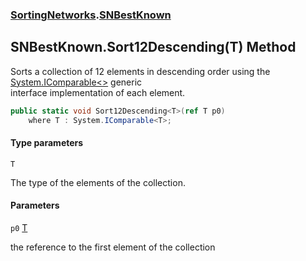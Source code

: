 ### [SortingNetworks](SortingNetworks.md 'SortingNetworks').[SNBestKnown](SortingNetworks.SNBestKnown.md 'SortingNetworks.SNBestKnown')

## SNBestKnown.Sort12Descending<T>(T) Method

Sorts a collection of 12 elements in descending order using the [System.IComparable&lt;&gt;](https://docs.microsoft.com/en-us/dotnet/api/System.IComparable-1 'System.IComparable`1') generic  
interface implementation of each element.

```csharp
public static void Sort12Descending<T>(ref T p0)
    where T : System.IComparable<T>;
```
#### Type parameters

<a name='SortingNetworks.SNBestKnown.Sort12Descending_T_(T).T'></a>

`T`

The type of the elements of the collection.
#### Parameters

<a name='SortingNetworks.SNBestKnown.Sort12Descending_T_(T).p0'></a>

`p0` [T](SortingNetworks.SNBestKnown.Sort12Descending_T_(T).md#SortingNetworks.SNBestKnown.Sort12Descending_T_(T).T 'SortingNetworks.SNBestKnown.Sort12Descending<T>(T).T')

the reference to the first element of the collection